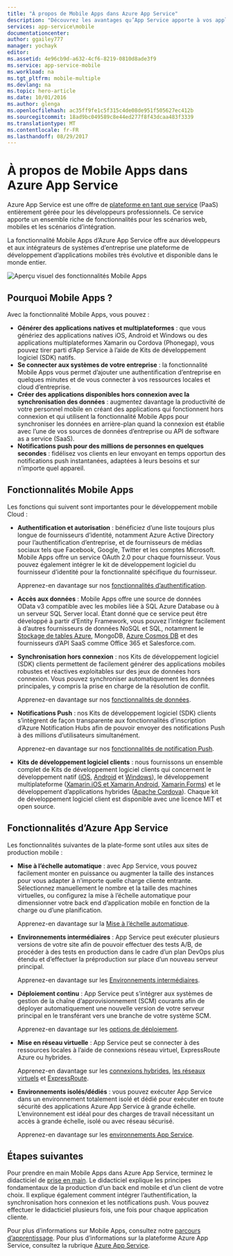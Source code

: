 ```yaml
---
title: "À propos de Mobile Apps dans Azure App Service"
description: "Découvrez les avantages qu’App Service apporte à vos applications mobiles d’entreprise."
services: app-service\mobile
documentationcenter: 
author: ggailey777
manager: yochayk
editor: 
ms.assetid: 4e96cb9d-a632-4cf6-8219-0810d8ade3f9
ms.service: app-service-mobile
ms.workload: na
ms.tgt_pltfrm: mobile-multiple
ms.devlang: na
ms.topic: hero-article
ms.date: 10/01/2016
ms.author: glenga
ms.openlocfilehash: ac35ff9fe1c5f315c4de08de951f505627ec412b
ms.sourcegitcommit: 18ad9bc049589c8e44ed277f8f43dcaa483f3339
ms.translationtype: MT
ms.contentlocale: fr-FR
ms.lasthandoff: 08/29/2017
---
```

# <a name="getting-started"> </a>À propos de Mobile Apps dans Azure App Service
Azure App Service est une offre de [plateforme en tant que service](https://azure.microsoft.com/overview/what-is-paas/) (PaaS) entièrement gérée pour les développeurs professionnels. Ce service apporte un ensemble riche de fonctionnalités pour les scénarios web, mobiles et les scénarios d’intégration. 

La fonctionnalité Mobile Apps d’Azure App Service offre aux développeurs et aux intégrateurs de systèmes d’entreprise une plateforme de développement d’applications mobiles très évolutive et disponible dans le monde entier.

![Aperçu visuel des fonctionnalités Mobile Apps](./media/app-service-mobile-value-prop/overview.png)

## <a name="why-mobile-apps"></a>Pourquoi Mobile Apps ?
Avec la fonctionnalité Mobile Apps, vous pouvez :

* **Générer des applications natives et multiplateformes** : que vous génériez des applications natives iOS, Android et Windows ou des applications multiplateformes Xamarin ou Cordova (Phonegap), vous pouvez tirer parti d’App Service à l’aide de Kits de développement logiciel (SDK) natifs.
* **Se connecter aux systèmes de votre entreprise** : la fonctionnalité Mobile Apps vous permet d’ajouter une authentification d’entreprise en quelques minutes et de vous connecter à vos ressources locales et cloud d’entreprise.
* **Créer des applications disponibles hors connexion avec la synchronisation des données** : augmentez davantage la productivité de votre personnel mobile en créant des applications qui fonctionnent hors connexion et qui utilisent la fonctionnalité Mobile Apps pour synchroniser les données en arrière-plan quand la connexion est établie avec l’une de vos sources de données d’entreprise ou API de software as a service (SaaS).
* **Notifications push pour des millions de personnes en quelques secondes** : fidélisez vos clients en leur envoyant en temps opportun des notifications push instantanées, adaptées à leurs besoins et sur n’importe quel appareil.

## <a name="mobile-apps-features"></a>Fonctionnalités Mobile Apps
Les fonctions qui suivent sont importantes pour le développement mobile Cloud :

* **Authentification et autorisation** : bénéficiez d’une liste toujours plus longue de fournisseurs d’identité, notamment Azure Active Directory pour l’authentification d’entreprise, et de fournisseurs de médias sociaux tels que Facebook, Google, Twitter et les comptes Microsoft. Mobile Apps offre un service OAuth 2.0 pour chaque fournisseur. Vous pouvez également intégrer le kit de développement logiciel du fournisseur d’identité pour la fonctionnalité spécifique du fournisseur.

    Apprenez-en davantage sur nos [fonctionnalités d’authentification].

* **Accès aux données** : Mobile Apps offre une source de données OData v3 compatible avec les mobiles liée à SQL Azure Database ou à un serveur SQL Server local. Étant donné que ce service peut être développé à partir d’Entity Framework, vous pouvez l’intégrer facilement à d’autres fournisseurs de données NoSQL et SQL, notamment le [Stockage de tables Azure], MongoDB, [Azure Cosmos DB] et des fournisseurs d’API SaaS comme Office 365 et Salesforce.com.

* **Synchronisation hors connexion** : nos Kits de développement logiciel (SDK) clients permettent de facilement générer des applications mobiles robustes et réactives exploitables sur des jeux de données hors connexion. Vous pouvez synchroniser automatiquement les données principales, y compris la prise en charge de la résolution de conflit.

  Apprenez-en davantage sur nos [fonctionnalités de données].

* **Notifications Push** : nos Kits de développement logiciel (SDK) clients s’intègrent de façon transparente aux fonctionnalités d’inscription d’Azure Notification Hubs afin de pouvoir envoyer des notifications Push à des millions d’utilisateurs simultanément.

  Apprenez-en davantage sur nos [fonctionnalités de notification Push].

* **Kits de développement logiciel clients** : nous fournissons un ensemble complet de Kits de développement logiciel clients qui concernent le développement natif ([iOS], [Android] et [Windows]), le développement multiplateforme ([Xamarin.iOS et Xamarin.Android], [Xamarin.Forms]) et le développement d’applications hybrides ([Apache Cordova]). Chaque kit de développement logiciel client est disponible avec une licence MIT et open source.

## <a name="azure-app-service-features"></a>Fonctionnalités d’Azure App Service
Les fonctionnalités suivantes de la plate-forme sont utiles aux sites de production mobile :

* **Mise à l’échelle automatique** : avec App Service, vous pouvez facilement monter en puissance ou augmenter la taille des instances pour vous adapter à n’importe quelle charge cliente entrante. Sélectionnez manuellement le nombre et la taille des machines virtuelles, ou configurez la mise à l’échelle automatique pour dimensionner votre back end d’application mobile en fonction de la charge ou d’une planification.

  Apprenez-en davantage sur la [Mise à l’échelle automatique].

* **Environnements intermédiaires** : App Service peut exécuter plusieurs versions de votre site afin de pouvoir effectuer des tests A/B, de procéder à des tests en production dans le cadre d’un plan DevOps plus étendu et d’effectuer la préproduction sur place d’un nouveau serveur principal.

  Apprenez-en davantage sur les [Environnements intermédiaires].

* **Déploiement continu** : App Service peut s’intégrer aux systèmes de gestion de la chaîne d’approvisionnement (SCM) courants afin de déployer automatiquement une nouvelle version de votre serveur principal en le transférant vers une branche de votre système SCM.

  Apprenez-en davantage sur les [options de déploiement].

* **Mise en réseau virtuelle** : App Service peut se connecter à des ressources locales à l’aide de connexions réseau virtuel, ExpressRoute Azure ou hybrides.

  Apprenez-en davantage sur les [connexions hybrides], [les réseaux virtuels] et [ExpressRoute].

* **Environnements isolés/dédiés** : vous pouvez exécuter App Service dans un environnement totalement isolé et dédié pour exécuter en toute sécurité des applications Azure App Service à grande échelle. L’environnement est idéal pour des charges de travail nécessitant un accès à grande échelle, isolé ou avec réseau sécurisé.

  Apprenez-en davantage sur les [environnements App Service].

## <a name="next-steps"></a>Étapes suivantes

Pour prendre en main Mobile Apps dans Azure App Service, terminez le didacticiel de [prise en main]. Le didacticiel explique les principes fondamentaux de la production d’un back end mobile et d’un client de votre choix. Il explique également comment intégrer l’authentification, la synchronisation hors connexion et les notifications push. Vous pouvez effectuer le didacticiel plusieurs fois, une fois pour chaque application cliente.

Pour plus d’informations sur Mobile Apps, consultez notre [parcours d’apprentissage].
Pour plus d’informations sur la plateforme Azure App Service, consultez la rubrique [Azure App Service].

<!-- URLs. -->
[Migrate your mobile service to App Service]: app-service-mobile-migrating-from-mobile-services.md
[Azure App Service]: ../app-service/app-service-value-prop-what-is.md
[prise en main]: app-service-mobile-ios-get-started.md
[Stockage de tables Azure]:../cosmos-db/table-storage-how-to-use-dotnet.md
[Azure Cosmos DB]: ../cosmos-db/documentdb-get-started.md
[fonctionnalités d’authentification]: ./app-service-mobile-auth.md
[fonctionnalités de données]: ./app-service-mobile-offline-data-sync.md
[fonctionnalités de notification Push]: ../notification-hubs/notification-hubs-push-notification-overview.md
[iOS]: ./app-service-mobile-ios-how-to-use-client-library.md
[Android]: ./app-service-mobile-android-how-to-use-client-library.md
[Windows]: ./app-service-mobile-dotnet-how-to-use-client-library.md
[Xamarin.iOS et Xamarin.Android]: ./app-service-mobile-dotnet-how-to-use-client-library.md
[Xamarin.Forms]: ./app-service-mobile-xamarin-forms-get-started.md
[Apache Cordova]: ./app-service-mobile-cordova-how-to-use-client-library.md
[Mise à l’échelle automatique]: ../app-service-web/web-sites-scale.md
[Environnements intermédiaires]: ../app-service-web/web-sites-staged-publishing.md
[options de déploiement]: ../app-service-web/web-sites-deploy.md
[connexions hybrides]: ../app-service-web/web-sites-hybrid-connection-get-started.md
[les réseaux virtuels]: ../app-service-web/web-sites-integrate-with-vnet.md
[ExpressRoute]: ../app-service-web/app-service-app-service-environment-network-configuration-expressroute.md
[environnements App Service]: ../app-service-web/app-service-app-service-environment-intro.md
[parcours d’apprentissage]: https://azure.microsoft.com/en-us/documentation/learning-paths/appservice-mobileapps/

